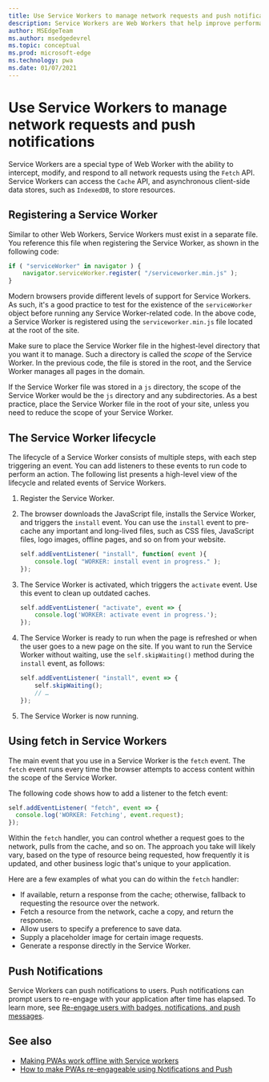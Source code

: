 ```yaml
---
title: Use Service Workers to manage network requests and push notifications
description: Service Workers are Web Workers that help improve performance, respond to varying network conditions, and increase connectivity with your web application.
author: MSEdgeTeam
ms.author: msedgedevrel
ms.topic: conceptual
ms.prod: microsoft-edge
ms.technology: pwa
ms.date: 01/07/2021
---
```

# Use Service Workers to manage network requests and push notifications

Service Workers are a special type of Web Worker with the ability to intercept, modify, and respond to all network requests using the `Fetch` API.  Service Workers can access the `Cache` API, and asynchronous client-side data stores, such as `IndexedDB`, to store resources.


<!-- ====================================================================== -->
## Registering a Service Worker

Similar to other Web Workers, Service Workers must exist in a separate file. You reference this file when registering the Service Worker, as shown in the following code:

```javascript
if ( "serviceWorker" in navigator ) {
    navigator.serviceWorker.register( "/serviceworker.min.js" );
}
```

Modern browsers provide different levels of support for Service Workers. As such, it's a good practice to test for the existence of the `serviceWorker` object before running any Service Worker-related code. In the above code, a Service Worker is registered using the `serviceworker.min.js` file located at the root of the site.

Make sure to place the Service Worker file in the highest-level directory that you want it to manage.  Such a directory is called the _scope_ of the Service Worker.  In the previous code, the file is stored in the root, and the Service Worker manages all pages in the domain.

If the Service Worker file was stored in a `js` directory, the scope of the Service Worker would be the `js` directory and any subdirectories.  As a best practice, place the Service Worker file in the root of your site, unless you need to reduce the scope of your Service Worker.


<!-- ====================================================================== -->
## The Service Worker lifecycle

The lifecycle of a Service Worker consists of multiple steps, with each step triggering an event. You can add listeners to these events to run code to perform an action. The following list presents a high-level view of the lifecycle and related events of Service Workers.

1.  Register the Service Worker.

1.  The browser downloads the JavaScript file, installs the Service Worker, and triggers the `install` event. You can use the `install` event to pre-cache any important and long-lived files, such as CSS files, JavaScript files, logo images, offline pages, and so on from your website.

    ```javascript
    self.addEventListener( "install", function( event ){
        console.log( "WORKER: install event in progress." );
    });
    ```

1.  The Service Worker is activated, which triggers the `activate` event.  Use this event to clean up outdated caches.

    ```javascript
    self.addEventListener( "activate", event => {
        console.log('WORKER: activate event in progress.');
    });
    ```

1.  The Service Worker is ready to run when the page is refreshed or when the user goes to a new page on the site. If you want to run the Service Worker without waiting, use the `self.skipWaiting()` method during the `install` event, as follows:

    ```javascript
    self.addEventListener( "install", event => {
        self.skipWaiting();
        // …
    });
    ```

1.  The Service Worker is now running.


<!-- ====================================================================== -->
## Using fetch in Service Workers

The main event that you use in a Service Worker is the `fetch` event.  The `fetch` event runs every time the browser attempts to access content within the scope of the Service Worker.

The following code shows how to add a listener to the fetch event:

```javascript
self.addEventListener( "fetch", event => {
  console.log('WORKER: Fetching', event.request);
});
```

Within the `fetch` handler, you can control whether a request goes to the network, pulls from the cache, and so on.  The approach you take will likely vary, based on the type of resource being requested, how frequently it is updated, and other business logic that's unique to your application.

Here are a few examples of what you can do within the `fetch` handler:

*   If available, return a response from the cache; otherwise, fallback to requesting the resource over the network.
*   Fetch a resource from the network, cache a copy, and return the response.
*   Allow users to specify a preference to save data.
*   Supply a placeholder image for certain image requests.
*   Generate a response directly in the Service Worker.


<!-- ====================================================================== -->
## Push Notifications

Service Workers can push notifications to users.  Push notifications can prompt users to re-engage with your application after time has elapsed.  To learn more, see [Re-engage users with badges, notifications, and push messages](./notifications-badges.md).


<!-- ====================================================================== -->
## See also

*   [Making PWAs work offline with Service workers](https://developer.mozilla.org/docs/Web/Progressive_web_apps/Offline_Service_workers)
*   [How to make PWAs re-engageable using Notifications and Push](https://developer.mozilla.org/docs/Web/Progressive_web_apps/Re-engageable_Notifications_Push)
